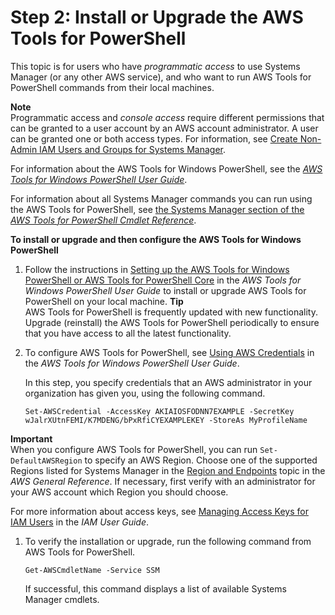 # Step 2: Install or Upgrade the AWS Tools for PowerShell<a name="getting-started-ps"></a>

This topic is for users who have *programmatic access* to use Systems Manager \(or any other AWS service\), and who want to run AWS Tools for PowerShell commands from their local machines\. 

**Note**  
Programmatic access and *console access* require different permissions that can be granted to a user account by an AWS account administrator\. A user can be granted one or both access types\. For information, see [ Create Non\-Admin IAM Users and Groups for Systems Manager](setup-create-iam-user.md)\.

For information about the AWS Tools for Windows PowerShell, see the *[AWS Tools for Windows PowerShell User Guide](https://docs.aws.amazon.com/powershell/latest/userguide/)*\.

For information about all Systems Manager commands you can run using the AWS Tools for PowerShell, see [the Systems Manager section of the *AWS Tools for PowerShell Cmdlet Reference*](https://docs.aws.amazon.com/powershell/latest/reference/items/AWS_Systems_Manager_cmdlets.html)\.

**To install or upgrade and then configure the AWS Tools for Windows PowerShell**

1. Follow the instructions in [Setting up the AWS Tools for Windows PowerShell or AWS Tools for PowerShell Core](https://docs.aws.amazon.com/powershell/latest/userguide/pstools-getting-set-up.html) in the *AWS Tools for Windows PowerShell User Guide* to install or upgrade AWS Tools for PowerShell on your local machine\.
**Tip**  
AWS Tools for PowerShell is frequently updated with new functionality\. Upgrade \(reinstall\) the AWS Tools for PowerShell periodically to ensure that you have access to all the latest functionality\.

1. To configure AWS Tools for PowerShell, see [Using AWS Credentials](https://docs.aws.amazon.com/powershell/latest/userguide/specifying-your-aws-credentials.html) in the *AWS Tools for Windows PowerShell User Guide*\.

   In this step, you specify credentials that an AWS administrator in your organization has given you, using the following command\.

   ```
   Set-AWSCredential -AccessKey AKIAIOSFODNN7EXAMPLE -SecretKey wJalrXUtnFEMI/K7MDENG/bPxRfiCYEXAMPLEKEY -StoreAs MyProfileName
   ```
**Important**  
When you configure AWS Tools for PowerShell, you can run `Set-DefaultAWSRegion` to specify an AWS Region\. Choose one of the supported Regions listed for Systems Manager in the [Region and Endpoints](https://docs.aws.amazon.com/general/latest/gr/rande.html#ssm_region) topic in the *AWS General Reference*\. If necessary, first verify with an administrator for your AWS account which Region you should choose\.

   For more information about access keys, see [Managing Access Keys for IAM Users](https://docs.aws.amazon.com/IAM/latest/UserGuide/ManagingCredentials.html) in the *IAM User Guide*\.

1. To verify the installation or upgrade, run the following command from AWS Tools for PowerShell\.

   ```
   Get-AWSCmdletName -Service SSM
   ```

   If successful, this command displays a list of available Systems Manager cmdlets\.
